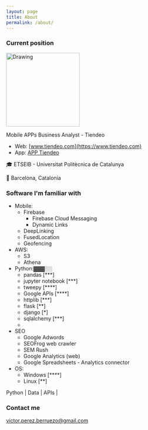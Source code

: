 ```yaml
---
layout: page
title: About
permalink: /about/
---
```


### Current position
<img src="https://www.tiendeo.com/info/en/wp-content/uploads/2016/10/logo_tiendeotech_red.svg" alt="Drawing" style="width: 200px;"/>

Mobile APPs Business Analyst - Tiendeo 
* Web: [www.tiendeo.com](https://www.tiendeo.com)
* App: [APP Tiendeo](https://www.tiendeo.com/_apps?utm_source=vperez.github.io)

🎓 ETSEIB - Universitat Politècnica de Catalunya

📍 Barcelona, Catalonia

### Software I'm familiar with

* Mobile:
	+ Firebase
		- Firebase Cloud Messaging
		- Dynamic Links
	+ DeepLinking
	+ FusedLocation
	+ Geofencing
* AWS:
	+ S3
	+ Athena
* Python:▓▓▓░░
	+ pandas [***]
	+ jupyter notebook [***]
	+ tweepy [****]
	+ Google APIs [****]
	+ httplib [***]
	+ flask [**]
	+ django [*]
	+ sqlalchemy [***]
	+ 
* SEO
	+ Google Adwords
	+ SEOFrog web crawler
	+ SEM Rush
	+ Google Analytics (web)
	+ Google Spreadsheets - Analytics connector 
* OS:
	+ Windows [****]
	+ Linux [**]
	
	
	
	
Python | Data | APIs | 
 
### Contact me

[victor.perez.berruezo@gmail.com](mailto:victor.perez.berruezo@gmail.com)